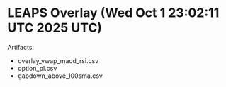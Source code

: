 # LEAPS Overlay (Wed Oct  1 23:02:11 UTC 2025 UTC)

Artifacts:
- overlay_vwap_macd_rsi.csv
- option_pl.csv
- gapdown_above_100sma.csv
